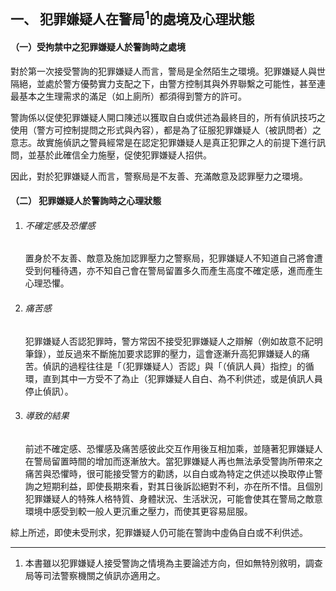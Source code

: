 ## 一、 犯罪嫌疑人在警局<sup>1</sup>的處境及心理狀態

#### （一）受拘禁中之犯罪嫌疑人於警詢時之處境

對於第一次接受警詢的犯罪嫌疑人而言，警局是全然陌生之環境。犯罪嫌疑人與世隔絕，並處於警方優勢實力支配之下，由警方控制其與外界聯繫之可能性，甚至連最基本之生理需求的滿足（如上廁所）都須得到警方的許可。

警詢係以促使犯罪嫌疑人開口陳述以獲取自白或供述為最終目的，所有偵訊技巧之使用（警方可控制提問之形式與內容），都是為了征服犯罪嫌疑人（被訊問者）之意志。故實施偵訊之警員經常是在認定犯罪嫌疑人是真正犯罪之人的前提下進行訊問，並基於此確信全力施壓，促使犯罪嫌疑人招供。

因此，對於犯罪嫌疑人而言，警察局是不友善、充滿敵意及認罪壓力之環境。

#### （二） 犯罪嫌疑人於警詢時之心理狀態

1. ###### 不確定感及恐懼感

   置身於不友善、敵意及施加認罪壓力之警察局，犯罪嫌疑人不知道自己將會遭受到何種待遇，亦不知自己會在警局留置多久而產生高度不確定感，進而產生心理恐懼。

2. ###### 痛苦感

   犯罪嫌疑人否認犯罪時，警方常因不接受犯罪嫌疑人之辯解（例如故意不記明筆錄），並反過來不斷施加要求認罪的壓力，這會逐漸升高犯罪嫌疑人的痛苦。偵訊的過程往往是「（犯罪嫌疑人）否認」與「（偵訊人員）指控」的循環，直到其中一方受不了為止（犯罪嫌疑人自白、為不利供述，或是偵訊人員停止偵訊）。

3. ###### 導致的結果

   前述不確定感、恐懼感及痛苦感彼此交互作用後互相加乘，並隨著犯罪嫌疑人在警局留置時間的增加而逐漸放大。當犯罪嫌疑人再也無法承受警詢所帶來之痛苦與恐懼時，很可能接受警方的勸誘，以自白或為特定之供述以換取停止警詢之短期利益，即使長期來看，對其日後訴訟絕對不利，亦在所不惜。且個別犯罪嫌疑人的特殊人格特質、身體狀況、生活狀況，可能會使其在警局之敵意環境中感受到較一般人更沉重之壓力，而使其更容易屈服。

綜上所述，即使未受刑求，犯罪嫌疑人仍可能在警詢中虛偽自白或不利供述。

***

1. 本書雖以犯罪嫌疑人接受警詢之情境為主要論述方向，但如無特別敘明，調查局等司法警察機關之偵訊亦適用之。